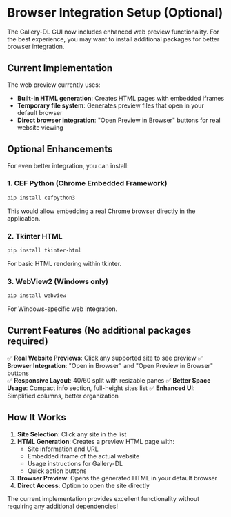 # Browser Integration Setup (Optional)

The Gallery-DL GUI now includes enhanced web preview functionality. For the best experience, you may want to install additional packages for better browser integration.

## Current Implementation

The web preview currently uses:
- **Built-in HTML generation**: Creates HTML pages with embedded iframes
- **Temporary file system**: Generates preview files that open in your default browser
- **Direct browser integration**: "Open Preview in Browser" buttons for real website viewing

## Optional Enhancements

For even better integration, you can install:

### 1. CEF Python (Chrome Embedded Framework)
```bash
pip install cefpython3
```
This would allow embedding a real Chrome browser directly in the application.

### 2. Tkinter HTML
```bash
pip install tkinter-html
```
For basic HTML rendering within tkinter.

### 3. WebView2 (Windows only)
```bash
pip install webview
```
For Windows-specific web integration.

## Current Features (No additional packages required)

✅ **Real Website Previews**: Click any supported site to see preview
✅ **Browser Integration**: "Open in Browser" and "Open Preview in Browser" buttons  
✅ **Responsive Layout**: 40/60 split with resizable panes
✅ **Better Space Usage**: Compact info section, full-height sites list
✅ **Enhanced UI**: Simplified columns, better organization

## How It Works

1. **Site Selection**: Click any site in the list
2. **HTML Generation**: Creates a preview HTML page with:
   - Site information and URL
   - Embedded iframe of the actual website
   - Usage instructions for Gallery-DL
   - Quick action buttons
3. **Browser Preview**: Opens the generated HTML in your default browser
4. **Direct Access**: Option to open the site directly

The current implementation provides excellent functionality without requiring any additional dependencies!
